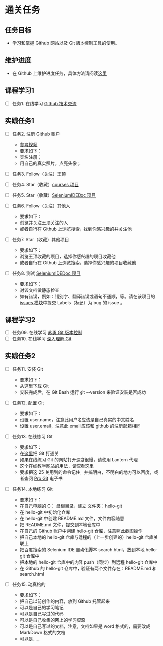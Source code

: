 # 通关任务

## 任务目标

- 学习和掌握 Github 网站以及 Git 版本控制工具的使用。

## 维护进度

- 在 Github 上维护进度任务，具体方法请阅读[这里](spec.md)

## 课程学习1

- [ ] 任务1. 在线学习 [Github 技术交流](http://pan.baidu.com/s/1miz0M3u)


## 实践任务1

- [ ] 任务2. 注册 Github 账户 
    - [参考视频](images/joinGithub.gif)
    - 要求如下：
    - 实名注册；
    - 用自己的真实照片，点亮头像；

- [ ] 任务3. Follow（关注）[王顶](https://github.com/wangding/)
- [ ] 任务4. Star（收藏）[courses 项目](https://github.com/wangding/courses/)
- [ ] 任务5. Star（收藏）[SeleniumIDEDoc 项目](https://github.com/wangding/SeleniumIDEDoc/)
- [ ] 任务6. Follow（关注）其他人
    - 要求如下：
    - 浏览并关注王顶关注的人
    - 或者自行在 Github 上浏览搜索，找到你感兴趣的并关注他

- [ ] 任务7. Star（收藏）其他项目
    - 要求如下：
    - 浏览王顶收藏的项目，选择你感兴趣的项目收藏他
    - 或者自行在 Github 上浏览搜索，选择你感兴趣的项目收藏他

- [ ] 任务8. 测试 [SeleniumIDEDoc 项目](https://github.com/wangding/SeleniumIDEDoc/)
    - 要求如下：
    - 对该文档做静态检查
    - 如有错误，例如：错别字、翻译错误或语句不通顺，等。请在该项目的 [issues 模块](https://github.com/wangding/SeleniumIDEDoc/issues)中提交 Labels（标记）为 bug 的 issue 。

## 课程学习2

- [ ] 任务09. 在线学习 [苏勇 Git 版本控制](http://edu.51cto.com/course/course_id-1412.html)
- [ ] 任务10. 在线学习 [深入理解 Git](http://edu.51cto.com/course/course_id-1838.html)

## 实践任务2

- [ ] 任务11. 安装 Git
    - 要求如下：
    - 从[这里](http://rj.baidu.com/soft/detail/30195.html?ald)下载 Git   
    - 安装完成后，在 Git Bash 运行 git --version 来验证安装是否成功

- [ ] 任务12. 配置 Git
    - 要求如下：
    - 设置 user.name，注意此用户名应该是自己真实的中文姓名
    - 设置 user.email，注意此 email 应该和 github 的注册邮箱相同

- [ ] 任务13. 在线练习 Git
    - 要求如下：
    - 在[这里](https://try.github.io/)把 Git 打通关
    - 如果在线练习 Git 的网站打开速度很慢，请使用 Lantern 代理 
    - 这个在线教学网站的用法，请查看[这里](images/try-git.png)
    - 要求把这 25 关用到的命令记住，并搞明白，不明白的地方可以百度，或者查阅 [Pro Git](https://git-scm.com/book/zh/v2) 电子书
    
- [ ] 任务14. 本地练习 Git
    - 要求如下：
    - 在自己电脑的 C： 盘根目录，建立 文件夹：hello-git
    - 在 hello-git 中初始化仓库
    - 在 hello-git 中创建 README.md 文件，文件内容随意
    - 把 README.md 文件，提交到本地仓库中
    - 在自己的 Github 账户中创建 hello-git 仓库，注意照此[截图](images/newRepo.png)操作
    - 把自己本地的 hello-git 仓库与远程的（上一步创建的）hello-git 仓库关联上
    - 把百度搜索的 Selenium IDE 自动化脚本 search.html，放到本地 hello-git 仓库中
    - 把本地的 hello-git 仓库中的内容 push（同步）到远程 hello-git 仓库中
    - 在 Github 的 hello-git 仓库中，验证有两个文件存在：README.md 和 search.html 
    
- [ ] 任务15. 动真格的  
    - 要求如下：  
    - 把自己以前创作的内容，放到 Github 托管起来
    - 可以是自己的学习笔记
    - 可以是自己写过的代码
    - 可以是自己收集的网上的学习资源
    - 可以是自己写过的文档，注意，文档如果是 word 格式的，需要改成 MarkDown 格式的文档
    - 可以是......

